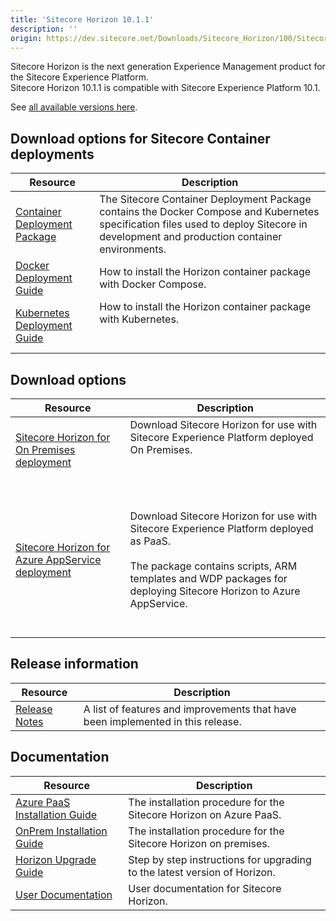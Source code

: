 ```yaml
---
title: 'Sitecore Horizon 10.1.1'
description: ''
origin: https://dev.sitecore.net/Downloads/Sitecore_Horizon/100/Sitecore_Horizon_1011
---
```


Sitecore Horizon is the next generation Experience Management product for the Sitecore Experience Platform.\
Sitecore Horizon 10.1.1 is compatible with Sitecore Experience Platform 10.1.

See [all available versions here](/downloads/Sitecore_Horizon).

## Download options for Sitecore Container deployments

| Resource                                                                                                                                                                                           | Description                                                                                                                                                                            |
| -------------------------------------------------------------------------------------------------------------------------------------------------------------------------------------------------- | -------------------------------------------------------------------------------------------------------------------------------------------------------------------------------------- |
| [Container Deployment Package](https://github.com/Sitecore/container-deployment/releases/tag/horizon%2F10.1.0.02700)                                                                               | The Sitecore Container Deployment Package contains the Docker Compose and Kubernetes specification files used to deploy Sitecore in development and production container environments. |
| [Docker Deployment Guide](https://scdp.blob.core.windows.net/downloads/Sitecore%20Horizon/100/Sitecore%20Horizon%201011/Secure/Docker_deployment_guide_for_Sitecore_Horizon_10_1_1-en.pdf)         | How to install the Horizon container package with Docker Compose. <br />                                                                                                               |
| [Kubernetes Deployment Guide](https://scdp.blob.core.windows.net/downloads/Sitecore%20Horizon/100/Sitecore%20Horizon%201011/Secure/Kubernetes_deployment_guide_for_Sitecore_Horizon_10_1_1-en.pdf) | How to install the Horizon container package with Kubernetes. <br /> <br /><br />                                                                                                      |

## Download options

| Resource                                                                                                                                                                                                              | Description                                                                                                                                                                                                                                      |
| --------------------------------------------------------------------------------------------------------------------------------------------------------------------------------------------------------------------- | ------------------------------------------------------------------------------------------------------------------------------------------------------------------------------------------------------------------------------------------------ |
| [Sitecore Horizon for On Premises deployment](https://scdp.blob.core.windows.net/downloads/Sitecore%20Horizon/100/Sitecore%20Horizon%201011/Secure/Sitecore%20Horizon%2010.1.1%20rev.%2004429.zip)                    | Download Sitecore Horizon for use with Sitecore Experience Platform deployed On Premises. <br /> <br /><br />                                                                                                                                    |
| [Sitecore Horizon for Azure AppService deployment](https://scdp.blob.core.windows.net/downloads/Sitecore%20Horizon/100/Sitecore%20Horizon%201011/Secure/Sitecore%20Horizon%20for%20Azure%2010.1.1%20rev.%2004429.zip) | <br /><br />Download Sitecore Horizon for use with Sitecore Experience Platform deployed as PaaS.<br /><br />The package contains scripts, ARM templates and WDP packages for deploying Sitecore Horizon to Azure AppService.<br /><br /> <br /> |

## Release information

| Resource                                                                             | Description                                                                     |
| ------------------------------------------------------------------------------------ | ------------------------------------------------------------------------------- |
| [Release Notes](/downloads/Sitecore_Horizon/100/Sitecore_Horizon_1011/Release_Notes) | A list of features and improvements that have been implemented in this release. |

## Documentation

| Resource                                                                                                                                                                                    | Description                                                               |
| ------------------------------------------------------------------------------------------------------------------------------------------------------------------------------------------- | ------------------------------------------------------------------------- |
| [Azure PaaS Installation Guide](https://scdp.blob.core.windows.net/downloads/Sitecore%20Horizon/100/Sitecore%20Horizon%201011/Secure/Azure%20Deployment%20Guide%20-%20Horizon%2010_1_1.pdf) | The installation procedure for the Sitecore Horizon on Azure PaaS.        |
| [OnPrem Installation Guide](https://scdp.blob.core.windows.net/downloads/Sitecore%20Horizon/100/Sitecore%20Horizon%201011/Secure/On-prem%20Installation%20Guide%20-%20Horizon%2010_1_1.pdf) | The installation procedure for the Sitecore Horizon on premises.          |
| [Horizon Upgrade Guide](https://scdp.blob.core.windows.net/downloads/Sitecore%20Horizon/100/Sitecore%20Horizon%201011/Secure/Horizon_Upgrade_Guide-10.1.1.pdf)                              | Step by step instructions for upgrading to the latest version of Horizon. |
| [User Documentation](https://doc.sitecore.com/users/101/sitecore-experience-platform/en/horizon.html)                                                                                       | User documentation for Sitecore Horizon.                                  |
